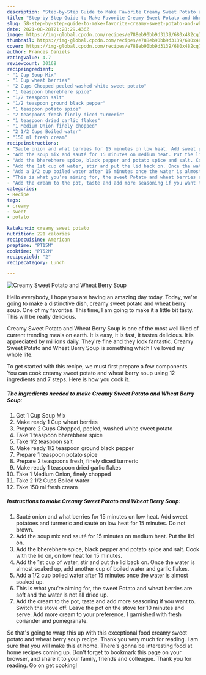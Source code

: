 ```yaml
---
description: "Step-by-Step Guide to Make Favorite Creamy Sweet Potato and Wheat Berry Soup"
title: "Step-by-Step Guide to Make Favorite Creamy Sweet Potato and Wheat Berry Soup"
slug: 58-step-by-step-guide-to-make-favorite-creamy-sweet-potato-and-wheat-berry-soup
date: 2021-08-28T21:28:29.436Z
image: https://img-global.cpcdn.com/recipes/e788eb90bb9d3139/680x482cq70/creamy-sweet-potato-and-wheat-berry-soup-recipe-main-photo.jpg
thumbnail: https://img-global.cpcdn.com/recipes/e788eb90bb9d3139/680x482cq70/creamy-sweet-potato-and-wheat-berry-soup-recipe-main-photo.jpg
cover: https://img-global.cpcdn.com/recipes/e788eb90bb9d3139/680x482cq70/creamy-sweet-potato-and-wheat-berry-soup-recipe-main-photo.jpg
author: Frances Daniels
ratingvalue: 4.7
reviewcount: 30168
recipeingredient:
- "1 Cup Soup Mix"
- "1 Cup wheat berries"
- "2 Cups Chopped peeled washed white sweet potato"
- "1 teaspoon bherebhere spice"
- "1/2 teaspoon salt"
- "1/2 teaspoon ground black pepper"
- "1 teaspoon potato spice"
- "2 teaspoons fresh finely diced turmeric"
- "1 teaspoon dried garlic flakes"
- "1 Medium Onion finely chopped"
- "2 1/2 Cups Boiled water"
- "150 ml fresh cream"
recipeinstructions:
- "Sauté onion and what berries for 15 minutes on low heat. Add sweet potatoes and turmeric and sauté on low heat for 15 minutes. Do not brown."
- "Add the soup mix and sauté for 15 minutes on medium heat. Put the lid on."
- "Add the bherebhere spice, black pepper and potato spice and salt. Cook with the lid on, on low heat for 15 minutes."
- "Add the 1st cup of water, stir and put the lid back on. Once the water is almost soaked up, add another cup of boiled water and garlic flakes."
- "Add a 1/2 cup boiled water after 15 minutes once the water is almost soaked up."
- "This is what you’re aiming for, the sweet Potato and wheat berries are soft and the water is not all dried up."
- "Add the cream to the pot, taste and add more seasoning if you want to. Switch the stove off. Leave the pot on the stove for 10 minutes and serve. Add more cream to your preference. I garnished with fresh coriander and pomegranate."
categories:
- Recipe
tags:
- creamy
- sweet
- potato

katakunci: creamy sweet potato 
nutrition: 221 calories
recipecuisine: American
preptime: "PT15M"
cooktime: "PT52M"
recipeyield: "2"
recipecategory: Lunch

---
```



![Creamy Sweet Potato and Wheat Berry Soup](https://img-global.cpcdn.com/recipes/e788eb90bb9d3139/680x482cq70/creamy-sweet-potato-and-wheat-berry-soup-recipe-main-photo.jpg)

Hello everybody, I hope you are having an amazing day today. Today, we're going to make a distinctive dish, creamy sweet potato and wheat berry soup. One of my favorites. This time, I am going to make it a little bit tasty. This will be really delicious.



Creamy Sweet Potato and Wheat Berry Soup is one of the most well liked of current trending meals on earth. It is easy, it is fast, it tastes delicious. It is appreciated by millions daily. They're fine and they look fantastic. Creamy Sweet Potato and Wheat Berry Soup is something which I've loved my whole life.


To get started with this recipe, we must first prepare a few components. You can cook creamy sweet potato and wheat berry soup using 12 ingredients and 7 steps. Here is how you cook it.

<!--inarticleads1-->

##### The ingredients needed to make Creamy Sweet Potato and Wheat Berry Soup:

1. Get 1 Cup Soup Mix
1. Make ready 1 Cup wheat berries
1. Prepare 2 Cups Chopped, peeled, washed white sweet potato
1. Take 1 teaspoon bherebhere spice
1. Take 1/2 teaspoon salt
1. Make ready 1/2 teaspoon ground black pepper
1. Prepare 1 teaspoon potato spice
1. Prepare 2 teaspoons fresh, finely diced turmeric
1. Make ready 1 teaspoon dried garlic flakes
1. Take 1 Medium Onion, finely chopped
1. Take 2 1/2 Cups Boiled water
1. Take 150 ml fresh cream




<!--inarticleads2-->

##### Instructions to make Creamy Sweet Potato and Wheat Berry Soup:

1. Sauté onion and what berries for 15 minutes on low heat. Add sweet potatoes and turmeric and sauté on low heat for 15 minutes. Do not brown.
1. Add the soup mix and sauté for 15 minutes on medium heat. Put the lid on.
1. Add the bherebhere spice, black pepper and potato spice and salt. Cook with the lid on, on low heat for 15 minutes.
1. Add the 1st cup of water, stir and put the lid back on. Once the water is almost soaked up, add another cup of boiled water and garlic flakes.
1. Add a 1/2 cup boiled water after 15 minutes once the water is almost soaked up.
1. This is what you’re aiming for, the sweet Potato and wheat berries are soft and the water is not all dried up.
1. Add the cream to the pot, taste and add more seasoning if you want to. Switch the stove off. Leave the pot on the stove for 10 minutes and serve. Add more cream to your preference. I garnished with fresh coriander and pomegranate.




So that's going to wrap this up with this exceptional food creamy sweet potato and wheat berry soup recipe. Thank you very much for reading. I am sure that you will make this at home. There's gonna be interesting food at home recipes coming up. Don't forget to bookmark this page on your browser, and share it to your family, friends and colleague. Thank you for reading. Go on get cooking!
